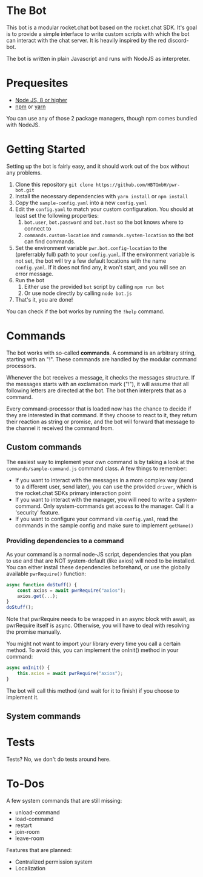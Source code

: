 # The Bot 
This bot is a modular rocket.chat bot based on the rocket.chat SDK. It's goal is to provide a simple interface
to write custom scripts with which the bot can interact with the chat server. It is heavily inspired by the
red discord-bot. 

The bot is written in plain Javascript and runs with NodeJS as interpreter.

# Prequesites
* [Node JS, 8 or higher](https://nodejs.org/en/)
* [npm](https://www.npmjs.com/) or [yarn](https://yarnpkg.com)

You can use any of those 2 package managers, though npm comes bundled with NodeJS.

# Getting Started
Setting up the bot is fairly easy, and it should work out of the box without any problems.

1. Clone this repository `git clone https://github.com/HBTGmbH/pwr-bot.git`
2. Install the necessary dependencies with `yarn install` or `npm install`
3. Copy the `sample-config.yaml` into a new `config.yaml`
4. Edit the `config.yaml` to match your custom configuration. You should at least set the following properties:
    1. `bot.user`, `bot.password` and `bot.host` so the bot knows where to connect to
    2. `commands.custom-location` and `commands.system-location` so the bot can find commands. 
4. Set the environment variable `pwr.bot.config-location` to the (preferrably full) path to your `config.yaml`. If
the environment variable is not set, the bot will try a few default locations with the name `config.yaml`. If it does not find
any, it won't start, and you will see an error message.
5. Run the bot
    1. Either use the provided `bot` script by calling `npm run bot`
    2. Or use node directly by calling `node bot.js`
6. That's it, you are done!

You can check if the bot works by running the `!help` command.

# Commands
The bot works with so-called **commands**. A command is an arbitrary string, starting with an "!". These commands
are handled by the modular command processors. 

Whenever the bot receives a message, it checks the messages structure. If the messages starts with an exclamation 
mark ("!"), it will assume that all following letters are directed at the bot. The bot then interprets that as
a command.

Every command-processor that is loaded now has the chance to decide if they are interested in that command. If they
choose to react to it, they return their reaction as string or promise, and the bot will forward that message to the 
channel it received the command from.

## Custom commands
The easiest way to implement your own command is by taking a look at the `commands/sample-command.js` command 
class. A few things to remember:
* If you want to interact with the messages in a more complex way (send to a different user, send later), you can
use the provided `driver`, which is the rocket.chat SDKs primary interaction point
* If you want to interact with the manager, you will need to write a system-command. Only system-commands get access
to the manager. Call it a 'security' feature.
* If you want to configure your command via `config.yaml`, read the commands in the sample config and make sure
to implement `getName()`

### Providing dependencies to a command
As your command is a normal node-JS script, dependencies that you plan to use and that are NOT system-default 
(like axios) will need to be installed. You can either install these dependencies beforehand, or use the globally
available `pwrRequire()` function:

```javascript
async function doStuff() {
    const axios = await pwrRequire("axios");
    axios.get(...);
}
doStuff();
```
Note that pwrRequire needs to be wrapped in an async block with await, as pwrRequire itself is async. Otherwise, you will
have to deal with resolving the promise manually. 

You might not want to import your library every time you call a certain method. To avoid this, you can implement
the onInit() method in your command:

```javascript
async onInit() {
    this.axios = await pwrRequire("axios");
}
```
The bot will call this method (and wait for it to finish) if you choose to implement it. 

## System commands


# Tests
Tests? No, we don't do tests around here.

# To-Dos
A few system commands that are still missing:
* unload-command
* load-command
* restart
* join-room
* leave-room

Features that are planned:
* Centralized permission system
* Localization
